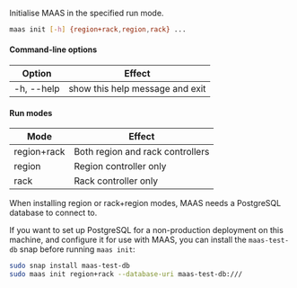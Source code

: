 Initialise MAAS in the specified run mode.

```bash
maas init [-h] {region+rack,region,rack} ... 
```

#### Command-line options 
| Option     | Effect                          |
|------------|---------------------------------|
| -h, --help | show this help message and exit |

#### Run modes
| Mode        | Effect                           |
|-------------|----------------------------------|
| region+rack | Both region and rack controllers |
| region      | Region controller only           |
| rack        | Rack controller only             |

When installing region or rack+region modes, MAAS needs a PostgreSQL database to connect to.

If you want to set up PostgreSQL for a non-production deployment on this machine, and configure it for use with MAAS, you can install the `maas-test-db` snap before running `maas init`:

```bash
sudo snap install maas-test-db
sudo maas init region+rack --database-uri maas-test-db:///
```

